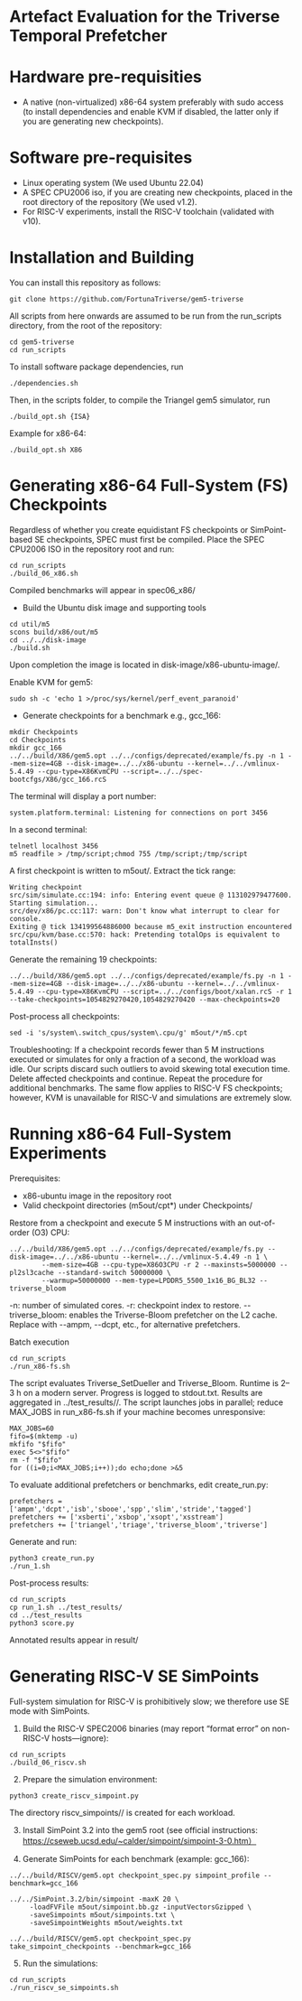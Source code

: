 Artefact Evaluation for the Triverse Temporal Prefetcher
==================================================


Hardware pre-requisities
========================
* A native (non-virtualized) x86-64 system preferably with sudo access (to install dependencies and enable KVM if disabled, the latter only if you are generating new checkpoints).

Software pre-requisites
=======================

* Linux operating system (We used Ubuntu 22.04)
* A SPEC CPU2006 iso, if you are creating new checkpoints, placed in the root directory of the repository (We used v1.2).
* For RISC-V experiments, install the RISC-V toolchain (validated with v10).

Installation and Building
========================

You can install this repository as follows:

```
git clone https://github.com/FortunaTriverse/gem5-triverse
```

All scripts from here onwards are assumed to be run from the run_scripts directory, from the root of the repository:

```
cd gem5-triverse
cd run_scripts
```

To install software package dependencies, run

```
./dependencies.sh
```

Then, in the scripts folder, to compile the Triangel gem5 simulator, run

```
./build_opt.sh {ISA}
```

Example for x86-64:

```
./build_opt.sh X86
```

Generating x86-64 Full-System (FS) Checkpoints
========================
Regardless of whether you create equidistant FS checkpoints or SimPoint-based SE checkpoints, SPEC must first be compiled.
Place the SPEC CPU2006 ISO in the repository root and run:

```
cd run_scripts
./build_06_x86.sh
```

Compiled benchmarks will appear in spec06_x86/

* Build the Ubuntu disk image and supporting tools

```
cd util/m5
scons build/x86/out/m5
cd ../../disk-image
./build.sh
```

Upon completion the image is located in disk-image/x86-ubuntu-image/.

Enable KVM for gem5:

```
sudo sh -c 'echo 1 >/proc/sys/kernel/perf_event_paranoid'
```

* Generate checkpoints for a benchmark
e.g., gcc_166:

```
mkdir Checkpoints
cd Checkpoints
mkdir gcc_166
../../build/X86/gem5.opt ../../configs/deprecated/example/fs.py -n 1 --mem-size=4GB --disk-image=../../x86-ubuntu --kernel=../../vmlinux-5.4.49 --cpu-type=X86KvmCPU --script=../../spec-bootcfgs/X86/gcc_166.rcS
```

The terminal will display a port number:

```
system.platform.terminal: Listening for connections on port 3456
```

In a second terminal:

```
telnetl localhost 3456
m5 readfile > /tmp/script;chmod 755 /tmp/script;/tmp/script
```

A first checkpoint is written to m5out/. Extract the tick range:

```
Writing checkpoint
src/sim/simulate.cc:194: info: Entering event queue @ 113102979477600.  Starting simulation...
src/dev/x86/pc.cc:117: warn: Don't know what interrupt to clear for console.
Exiting @ tick 134199564886000 because m5_exit instruction encountered
src/cpu/kvm/base.cc:570: hack: Pretending totalOps is equivalent to totalInsts()
```

Generate the remaining 19 checkpoints:

```
../../build/X86/gem5.opt ../../configs/deprecated/example/fs.py -n 1 --mem-size=4GB --disk-image=../../x86-ubuntu --kernel=../../vmlinux-5.4.49 --cpu-type=X86KvmCPU --script=../../configs/boot/xalan.rcS -r 1 --take-checkpoints=1054829270420,1054829270420 --max-checkpoints=20
```

Post-process all checkpoints:

```
sed -i 's/system\.switch_cpus/system\.cpu/g' m5out/*/m5.cpt
```

Troubleshooting: If a checkpoint records fewer than 5 M instructions executed or simulates for only a fraction of a second, the workload was idle. Our scripts discard such outliers to avoid skewing total execution time. Delete affected checkpoints and continue.
Repeat the procedure for additional benchmarks.
The same flow applies to RISC-V FS checkpoints; however, KVM is unavailable for RISC-V and simulations are extremely slow.

Running x86-64 Full-System Experiments
========================
Prerequisites:
* x86-ubuntu image in the repository root
* Valid checkpoint directories (m5out/cpt*) under Checkpoints/<benchmark>

Restore from a checkpoint and execute 5 M instructions with an out-of-order (O3) CPU:

```
../../build/X86/gem5.opt ../../configs/deprecated/example/fs.py --disk-image=../../x86-ubuntu --kernel=../../vmlinux-5.4.49 -n 1 \
		--mem-size=4GB --cpu-type=X86O3CPU -r 2 --maxinsts=5000000 --pl2sl3cache --standard-switch 50000000 \
		--warmup=50000000 --mem-type=LPDDR5_5500_1x16_BG_BL32 --triverse_bloom 
```

-n: number of simulated cores.
-r: checkpoint index to restore.
--triverse_bloom: enables the Triverse-Bloom prefetcher on the L2 cache.
Replace with --ampm, --dcpt, etc., for alternative prefetchers.

Batch execution

```
cd run_scripts
./run_x86-fs.sh
```

The script evaluates Triverse_SetDueller and Triverse_Bloom. Runtime is 2–3 h on a modern server. Progress is logged to stdout.txt.
Results are aggregated in ../test_results/<prefetcher>/.
The script launches jobs in parallel; reduce MAX_JOBS in run_x86-fs.sh if your machine becomes unresponsive:

```
MAX_JOBS=60
fifo=$(mktemp -u)
mkfifo "$fifo"
exec 5<>"$fifo"
rm -f "$fifo"
for ((i=0;i<MAX_JOBS;i++));do echo;done >&5
```

To evaluate additional prefetchers or benchmarks, edit create_run.py:

```
prefetchers = ['ampm','dcpt','isb','sbooe','spp','slim','stride','tagged']
prefetchers += ['xsberti','xsbop','xsopt','xsstream']
prefetchers += ['triangel','triage','triverse_bloom','triverse']
```

Generate and run:

```
python3 create_run.py
./run_1.sh
```

Post-process results:

```
cd run_scripts
cp run_1.sh ../test_results/
cd ../test_results
python3 score.py
```

Annotated results appear in result/

Generating RISC-V SE SimPoints
===============================
Full-system simulation for RISC-V is prohibitively slow; we therefore use SE mode with SimPoints.
1. Build the RISC-V SPEC2006 binaries (may report “format error” on non-RISC-V hosts—ignore):

```
cd run_scripts
./build_06_riscv.sh
```

2. Prepare the simulation environment:

```
python3 create_riscv_simpoint.py
```

The directory riscv_simpoints/<benchmark>/ is created for each workload.

3. Install SimPoint 3.2 into the gem5 root (see official instructions:
https://cseweb.ucsd.edu/~calder/simpoint/simpoint-3-0.htm）

4. Generate SimPoints for each benchmark (example: gcc_166):

```
../../build/RISCV/gem5.opt checkpoint_spec.py simpoint_profile --benchmark=gcc_166

../../SimPoint.3.2/bin/simpoint -maxK 20 \
     -loadFVFile m5out/simpoint.bb.gz -inputVectorsGzipped \
     -saveSimpoints m5out/simpoints.txt \
     -saveSimpointWeights m5out/weights.txt

../../build/RISCV/gem5.opt checkpoint_spec.py take_simpoint_checkpoints --benchmark=gcc_166

```

5. Run the simulations:

```
cd run_scripts
./run_riscv_se_simpoints.sh
```



